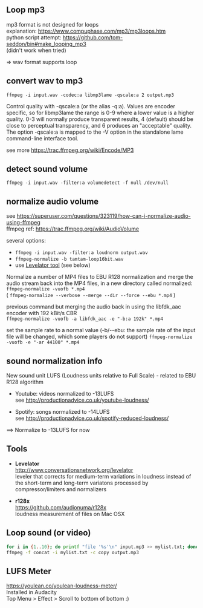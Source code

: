 ## Loop mp3
mp3 format is not designed for loops  
explanation: https://www.compuphase.com/mp3/mp3loops.htm  
python script attempt: https://github.com/tom-seddon/bin#make_looping_mp3  
(didn't work when tried)

=> wav format supports loop

## convert wav to mp3
`ffmpeg -i input.wav -codec:a libmp3lame -qscale:a 2 output.mp3`  

Control quality with -qscale:a (or the alias -q:a). Values are encoder specific, so for libmp3lame the range is 0-9 where a lower value is a higher quality. 0-3 will normally produce transparent results, 4 (default) should be close to perceptual transparency, and 6 produces an "acceptable" quality. The option -qscale:a is mapped to the -V option in the standalone lame command-line interface tool.  

see more https://trac.ffmpeg.org/wiki/Encode/MP3

## detect sound volume
`ffmpeg -i input.wav -filter:a volumedetect -f null /dev/null`

## normalize audio volume
see https://superuser.com/questions/323119/how-can-i-normalize-audio-using-ffmpeg  
ffmpeg ref: https://trac.ffmpeg.org/wiki/AudioVolume

several options:  
- `ffmpeg -i input.wav -filter:a loudnorm output.wav`
- `ffmpeg-normalize -b tamtam-loop16bit.wav`
- use [Levelator tool](http://www.conversationsnetwork.org/levelator) (see below)

Normalize a number of MP4 files to EBU R128 normalization and merge the audio stream back into the MP4 files, in a new directory called normalized:  
`ffmpeg-normalize -vuofb *.mp4`  
( `ffmpeg-normalize --verbose --merge --dir --force --ebu *.mp4` )

previous command but merging the audio back in using the libfdk_aac encoder with 192 kBit/s CBR  
`ffmpeg-normalize -vuofb -a libfdk_aac -e "-b:a 192k" *.mp4`

set the sample rate to a normal value (-b/--ebu: the sample rate of the input file will be changed, which some players do not support)
`ffmpeg-normalize -vuofb -e "-ar 44100" *.mp4`


## sound normalization info
New sound unit LUFS (Loudness units relative to Full Scale) - related to EBU R128 algorithm

- Youtube: videos normalized to -13LUFS  
see http://productionadvice.co.uk/youtube-loudness/

- Spotify: songs normalized to -14LUFS  
see http://productionadvice.co.uk/spotify-reduced-loudness/

==> Normalize to -13LUFS for now

## Tools

- **Levelator**  
http://www.conversationsnetwork.org/levelator  
leveler that corrects for medium-term variations in loudness instead of the short-term and long-term variatons processed by compressor/limiters and normalizers

- **r128x**  
https://github.com/audionuma/r128x  
loudness measurement of files on Mac OSX 

## Loop sound (or video)
```sh
for i in {1..10}; do printf "file '%s'\n" input.mp3 >> mylist.txt; done
ffmpeg -f concat -i mylist.txt -c copy output.mp3
```

## LUFS Meter
https://youlean.co/youlean-loudness-meter/  
Installed in Audacity  
Top Menu > Effect > Scroll to bottom of bottom :)
